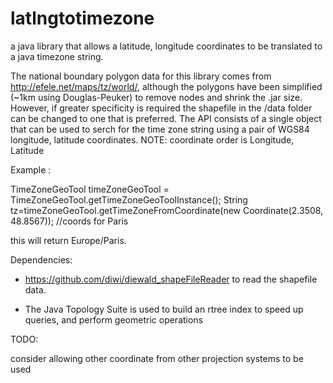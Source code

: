 latlngtotimezone
================

a java library that allows a latitude, longitude coordinates to be translated to a java timezone string. 

The national boundary polygon data for this library comes from http://efele.net/maps/tz/world/, although the polygons have been simplified (~1km using Douglas-Peuker) to remove nodes and shrink the .jar size. However, if  greater specificity is required the shapefile in the /data folder can be changed to one that is preferred.
The API consists of a single object that can be used to serch for the time zone string using a pair of WGS84 longitude, latitude coordinates. NOTE: coordinate order is Longitude, Latitude

Example :

TimeZoneGeoTool timeZoneGeoTool = TimeZoneGeoTool.getTimeZoneGeoToolInstance();
String tz=timeZoneGeoTool.getTimeZoneFromCoordinate(new Coordinate(2.3508, 48.8567)); //coords for Paris

this will return Europe/Paris.

Dependencies:

- https://github.com/diwi/diewald_shapeFileReader to read the shapefile data. 

- The Java Topology Suite is used to build an rtree index to speed up queries, and perform geometric operations


TODO:

consider allowing other coordinate from other projection systems to be used

